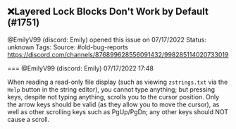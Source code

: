 ## ❌Layered Lock Blocks Don't Work by Default (#1751)
@EmilyV99 (discord: Emily) opened this issue on 07/17/2022
Status: unknown
Tags: 
Source: #old-bug-reports https://discord.com/channels/876899628556091432/998285114020733019


=== @EmilyV99 (discord: Emily) 07/17/2022 17:48

When reading a read-only file display (such as viewing `zstrings.txt` via the `Help` button in the string editor), you cannot type anything; but pressing keys, despite not typing anything, scrolls you to the cursor position. Only the arrow keys should be valid (as they allow you to move the cursor), as well as other scrolling keys such as PgUp/PgDn; any other keys should NOT cause a scroll.
